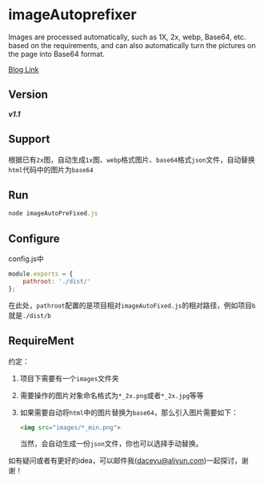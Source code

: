 # imageAutoprefixer
Images are processed automatically, such as 1X, 2x, webp, Base64, etc. based on the requirements, and can also automatically turn the pictures on the page into Base64 format.

[Blog Link](http://daceyu.com/2018/01/14/imageAutoFixer/)

## Version

___v1.1___

## Support

根据已有`2x`图，自动生成`1x`图、`webp`格式图片、`base64`格式`json`文件，自动替换`html`代码中的图片为`base64`

## Run

```javascript
node imageAutoPreFixed.js
```

## Configure

config.js中

```javascript
module.exports = {
    pathroot: './dist/'
};
```

在此处，`pathroot`配置的是项目相对`imageAutoFixed.js`的相对路径，例如项目`b`就是`./dist/b`

## RequireMent

约定：

1.  项目下需要有一个`images`文件夹

2.  需要操作的图片对象命名格式为`*_2x.png`或者`*_2x.jpg`等等

3.  如果需要自动将`html`中的图片替换为`base64`，那么引入图片需要如下：

    ```html
    <img src="images/*_min.png">
    ```

    当然，会自动生成一份`json`文件，你也可以选择手动替换。



如有疑问或者有更好的idea，可以邮件我(daceyu@aliyun.com)一起探讨，谢谢！

